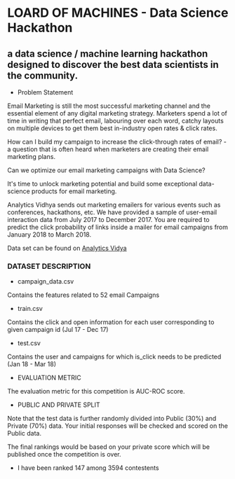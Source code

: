 # LOARD OF MACHINES - Data Science Hackathon
## a data science / machine learning hackathon designed to discover the best data scientists in the community.

* Problem Statement


Email Marketing is still the most successful marketing channel and the essential element of any digital marketing strategy. Marketers spend a lot of time in writing that perfect email, labouring over each word, catchy layouts on multiple devices to get them best in-industry open rates & click rates.

How can I build my campaign to increase the click-through rates of email? - a question that is often heard when marketers are creating their email marketing plans.

Can we optimize our email marketing campaigns with Data Science?

It's time to unlock marketing potential and build some exceptional data-science products for email marketing.

Analytics Vidhya sends out marketing emailers for various events such as conferences, hackathons, etc. We have provided a sample of user-email interaction data from July 2017 to December 2017. You are required to predict the click probability of links inside a mailer for email campaigns from January 2018 to March 2018.

Data set can be found on [Analytics Vidya](https://datahack.analyticsvidhya.com/contest/lord-of-the-machines/)

### DATASET DESCRIPTION

* campaign_data.csv

Contains the features related to 52 email Campaigns

* train.csv

Contains the click and open information for each user corresponding to given campaign id (Jul 17 - Dec 17)

* test.csv

Contains the user and campaigns for which is_click needs to be predicted (Jan 18 - Mar 18)

* EVALUATION METRIC

The evaluation metric for this competition is AUC-ROC score.

* PUBLIC AND PRIVATE SPLIT

Note that the test data is further randomly divided into Public (30%) and Private (70%) data. Your initial responses will be checked and scored on the Public data.

The final rankings would be based on your private score which will be published once the competition is over.

* I have been ranked 147 among 3594 contestents

